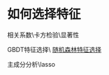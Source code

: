 # 如何选择特征



相关系数\卡方检验\显著性

GBDT特征选择\ [随机森林特征选择](https://blog.csdn.net/zjuPeco/article/details/77371645)

主成分分析\lasso

